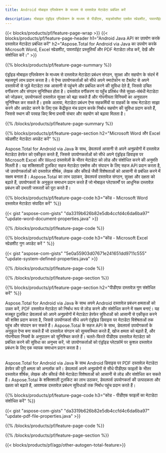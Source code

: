 ```yaml
---
title: Android मोबाइल एप्लिकेशन के माध्यम से दस्तावेज़ मेटाडेटा प्रबंधित करें

description: मोबाइल एंड्रॉइड एप्लिकेशन के माध्यम से पीडीएफ, माइक्रोसॉफ्ट एक्सेल स्प्रेडशीट, पावरपॉइंट प्रस्तुतियाँ और वर्ड दस्तावेज़ मेटाडेटा देखें और अपडेट करें।
---
```


{{< blocks/products/pf/feature-page-wrap >}}
{{< blocks/products/pf/feature-page-header h1="Android Java API का उपयोग करके दस्तावेज़ मेटाडेटा प्रबंधित करें" h2="Aspose.Total for Android via Java का उपयोग करके Microsoft Word, Excel स्प्रेडशीट, पावरपॉइंट प्रस्तुतियाँ और PDF मेटाडेटा लोड करें, देखें और संशोधित करें।" >}}

{{% blocks/products/pf/feature-page-summary %}}

एंड्रॉइड मोबाइल एप्लिकेशन के माध्यम से दस्तावेज़ मेटाडेटा प्रबंधन संगठन, सुरक्षा और सहयोग के संदर्भ में महत्वपूर्ण लाभ प्रदान करता है। ये ऐप्स उपयोगकर्ताओं को सीधे अपने स्मार्टफोन या टैबलेट से अपने दस्तावेजों से जुड़े मेटाडेटा तक आसानी से पहुंचने और प्रबंधित करने की सुविधा देते हैं, जिससे उचित वर्गीकरण और संगठन सुनिश्चित होता है। दस्तावेज़ वर्गीकरण या पहुँच प्रतिबंध जैसे सुरक्षा-संबंधी मेटाडेटा को जोड़कर, उपयोगकर्ता दस्तावेज़ सुरक्षा को बढ़ा सकते हैं और गोपनीयता विनियमों का अनुपालन सुनिश्चित कर सकते हैं। इसके अलावा, मेटाडेटा प्रबंधन ऐप्स सहकर्मियों या ग्राहकों के साथ मेटाडेटा साझा करने और अपडेट करने के लिए एक केंद्रीकृत मंच प्रदान करके निर्बाध सहयोग की सुविधा प्रदान करते हैं, जिससे स्थान की परवाह किए बिना प्रभावी संचार और सहयोग को बढ़ावा मिलता है। 

{{% /blocks/products/pf/feature-page-summary  %}}


{{% blocks/products/pf/feature-page-section  h2="Microsoft Word और Excel स्प्रेडशीट मेटाडेटा अपडेट करें" %}}

Aspose.Total for Android via Java के साथ, डेवलपर्स आसानी से अपने अनुप्रयोगों में दस्तावेज़ मेटाडेटा हेरफेर को एकीकृत करते हैं, जिससे उपयोगकर्ताओं को सीधे अपने एंड्रॉइड डिवाइस पर Microsoft Excel और Word दस्तावेज़ों के भीतर मेटाडेटा को लोड और संशोधित करने की अनुमति मिलती है। यह शक्तिशाली टूलकिट सहज मेटाडेटा एक्सेस और संपादन के लिए सहज API प्रदान करता है, जो उपयोगकर्ताओं को दस्तावेज़ शीर्षक, लेखक और कीवर्ड जैसी विशेषताओं को आसानी से प्रबंधित करने में सक्षम बनाता है। Aspose.Total का लाभ उठाकर, डेवलपर्स दस्तावेज़ संगठन, सुरक्षा और दक्षता को बढ़ाते हैं, उपयोगकर्ता के अनुकूल समाधान प्रदान करते हैं जो मोबाइल प्लेटफार्मों पर आधुनिक दस्तावेज़ प्रबंधन की उभरती जरूरतों को पूरा करते हैं।

{{% blocks/products/pf/feature-page-code h3="कोड - Microsoft Word दस्तावेज़ मेटाडेटा संपादित करें" %}}

{{< gist "aspose-com-gists" "da3319b626b82e5db4ccfd4c6da6ba97" "update-word-document-properties.java" >}}

{{% /blocks/products/pf/feature-page-code  %}}


{{% blocks/products/pf/feature-page-code h3="कोड - Microsoft Excel स्प्रेडशीट गुण अपडेट करें " %}}

{{< gist "aspose-com-gists" "5e0a55903d07671e241651dd9711c555" "update-system-defined-properties.java" >}}

{{% /blocks/products/pf/feature-page-code  %}}

{{% /blocks/products/pf/feature-page-section %}}


{{% blocks/products/pf/feature-page-section  h2="पीडीएफ दस्तावेज़ गुण संशोधित करें" %}}

Aspose.Total for Android via Java के साथ अपने Android दस्तावेज़ प्रबंधन क्षमताओं को उन्नत करें, PDF दस्तावेज़ मेटाडेटा को निर्बाध रूप से लोड करने और संशोधित करने में सक्षम बनाएं। यह मजबूत टूलकिट डेवलपर्स को अपने अनुप्रयोगों में मेटाडेटा हेरफेर सुविधाओं को आसानी से एकीकृत करने की शक्ति प्रदान करता है, जिससे उपयोगकर्ता सीधे अपने एंड्रॉइड डिवाइस पर मेटाडेटा विशेषताओं तक पहुंच और संपादन कर सकते हैं। Aspose.Total के सहज API के साथ, डेवलपर्स उपयोगकर्ता के अनुकूल ऐप्स बना सकते हैं जो दस्तावेज़ संगठन को सुव्यवस्थित करते हैं, खोज क्षमता को बढ़ाते हैं, और गोपनीयता नियमों के अनुपालन को सुनिश्चित करते हैं। चलते-फिरते पीडीएफ दस्तावेज़ मेटाडेटा को प्रबंधित करने की सुविधा का अनुभव करें, जो उपयोगकर्ताओं को एंड्रॉइड प्लेटफ़ॉर्म पर कुशल दस्तावेज़ प्रबंधन के लिए एक व्यापक समाधान प्रदान करता है। <br /><br />

Aspose.Total for Android via Java के साथ Android डिवाइस पर PDF दस्तावेज़ मेटाडेटा हेरफेर की पूरी क्षमता को अनलॉक करें। डेवलपर्स अपने अनुप्रयोगों से सीधे पीडीएफ फाइलों के भीतर दस्तावेज़ शीर्षक, लेखक और कीवर्ड जैसे मेटाडेटा विशेषताओं को आसानी से लोड और संशोधित कर सकते हैं। Aspose.Total के शक्तिशाली टूलकिट का लाभ उठाकर, डेवलपर्स उपयोगकर्ता की उत्पादकता और दक्षता को बढ़ाते हैं, आवश्यक दस्तावेज़ प्रबंधन सुविधाओं तक निर्बाध पहुंच प्रदान करते हैं।

{{% blocks/products/pf/feature-page-code h3="कोड - पीडीएफ फाइलों का मेटाडेटा संशोधित करें" %}}

{{< gist "aspose-com-gists" "da3319b626b82e5db4ccfd4c6da6ba97" "update-pdf-file-properties.java" >}}

{{% /blocks/products/pf/feature-page-code  %}}

{{% /blocks/products/pf/feature-page-section %}}

{{< blocks/products/pf/agp/other-autogen-total-feature>}}